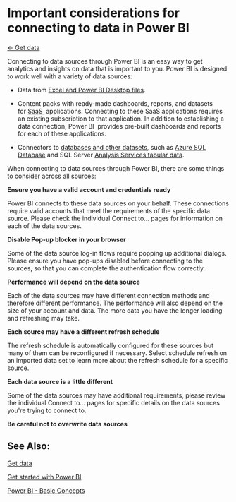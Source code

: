 ﻿<properties 
   pageTitle="Important considerations for connecting to data in Power BI"
   description="Important considerations for connecting to data in Power BI"
   services="powerbi" 
   documentationCenter="" 
   authors="v-anpasi" 
   manager="mblythe" 
   editor=""
   tags=""/>
 
<tags
   ms.service="powerbi"
   ms.devlang="NA"
   ms.topic="article"
   ms.tgt_pltfrm="NA"
   ms.workload="powerbi"
   ms.date="09/28/2015"
   ms.author="v-anpasi"/>
# Important considerations for connecting to data in Power BI

[← Get data](https://support.powerbi.com/knowledgebase/topics/63369-get-data)

Connecting to data sources through Power BI is an easy way to get analytics and insights on data that is important to you. Power BI is designed to work well with a variety of data sources:

-   Data from [Excel and Power BI Desktop files](https://support.powerbi.com/knowledgebase/articles/597003).

-   Content packs with ready-made dashboards, reports, and datasets for [SaaS ](https://support.powerbi.com/knowledgebase/topics/88770) applications. Connecting to these SaaS applications requires an existing subscription to that application. In addition to establishing a data connection, Power BI  provides pre-built dashboards and reports for each of these applications.

-   Connectors to [databases and other datasets](https://support.powerbi.com/knowledgebase/topics/88773), such as [Azure SQL Database](https://support.powerbi.com/knowledgebase/articles/581421) and SQL Server [Analysis Services tabular data](https://support.powerbi.com/knowledgebase/articles/471633).

When connecting to data sources through Power BI, there are some things to consider across all sources:

**Ensure you have a valid account and credentials ready**

Power BI connects to these data sources on your behalf. These connections require valid accounts that meet the requirements of the specific data source. Please check the individual Connect to… pages for information on each of the data sources.

**Disable Pop-up blocker in your browser**

Some of the data source log-in flows require popping up additional dialogs. Please ensure you have pop-ups disabled before connecting to the sources, so that you can complete the authentication flow correctly.

**Performance will depend on the data source**

Each of the data sources may have different connection methods and therefore different performance. The performance will also depend on the size of your account and data. The more data you have the longer loading and refreshing may take.

**Each source may have a different refresh schedule**

The refresh schedule is automatically configured for these sources but many of them can be reconfigured if necessary. Select schedule refresh on an imported data set to learn more about the refresh schedule for a specific source.

**Each data source is a little different**

Some of the data sources may have additional requirements, please review the individual Connect to… pages for specific details on the data sources you're trying to connect to.

**Be careful not to overwrite data sources**

## See Also:

[Get data](http://support.powerbi.com/knowledgebase/articles/434354-get-data)

[Get started with Power BI](http://support.powerbi.com/knowledgebase/articles/430814-get-started-with-power-bi) 

[Power BI - Basic Concepts](http://support.powerbi.com/knowledgebase/articles/487029-power-bi-preview-basic-concepts)

